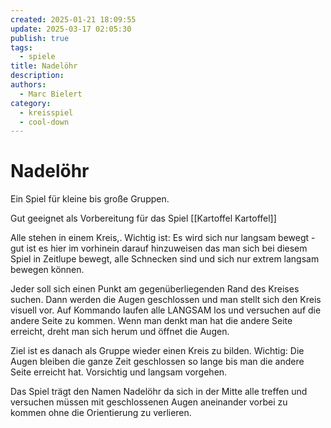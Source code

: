 ```yaml
---
created: 2025-01-21 18:09:55
update: 2025-03-17 02:05:30
publish: true
tags:
  - spiele
title: Nadelöhr
description: 
authors:
  - Marc Bielert
category:
  - kreisspiel
  - cool-down
---
```


# Nadelöhr

Ein Spiel für kleine bis große Gruppen.

Gut geeignet als Vorbereitung für das Spiel [[Kartoffel Kartoffel]]

Alle stehen in einem Kreis,.
Wichtig ist:
Es wird sich nur langsam bewegt - gut ist es hier im vorhinein darauf hinzuweisen das man sich bei diesem Spiel in Zeitlupe bewegt, alle Schnecken sind und sich nur extrem langsam bewegen können.

Jeder soll sich einen Punkt am gegenüberliegenden Rand des Kreises suchen. Dann werden die Augen geschlossen und man stellt sich den Kreis visuell vor. Auf Kommando laufen alle LANGSAM los und versuchen auf die andere Seite zu kommen.
Wenn man denkt man hat die andere Seite erreicht, dreht man sich herum und öffnet die Augen.

Ziel ist es danach als Gruppe wieder einen Kreis zu bilden.
Wichtig: Die Augen bleiben die ganze Zeit geschlossen so lange bis man die andere Seite erreicht hat.
Vorsichtig und langsam vorgehen.

Das Spiel trägt den Namen Nadelöhr da sich in der Mitte alle treffen und versuchen müssen mit geschlossenen Augen aneinander vorbei zu kommen ohne die Orientierung zu verlieren.

